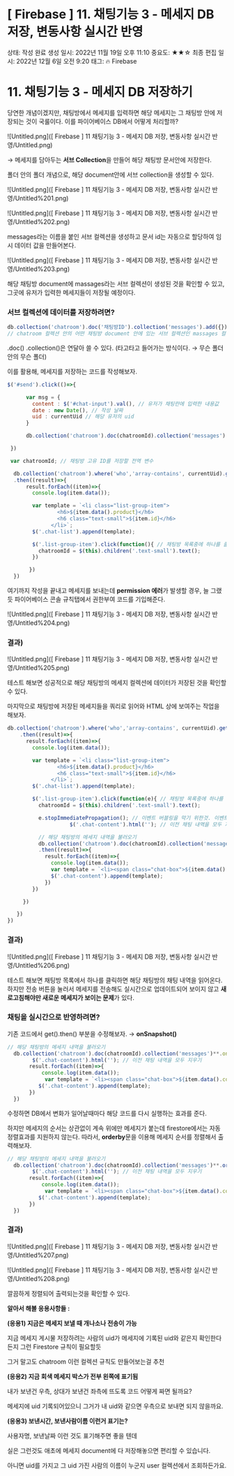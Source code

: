 # [ Firebase ] 11. 채팅기능 3 - 메세지 DB 저장, 변동사항 실시간 반영

상태: 작성 완료
생성 일시: 2022년 11월 19일 오후 11:10
중요도: ★★☆
최종 편집 일시: 2022년 12월 6일 오전 9:20
태그: 🔥 Firebase

# 11. 채팅기능 3 - 메세지 DB 저장하기

당연한 개념이겠지만, 채팅방에서 메세지를 입력하면 해당 메세지는 그 채팅방 안에 저장되는 것이 국룰이다. 이를 파이어베이스 DB에서 어떻게 처리할까?

![Untitled.png]([ Firebase ] 11 채팅기능 3 - 메세지 DB 저장, 변동사항 실시간 반영/Untitled.png)

→ 메세지를 담아두는 **서브 Collection**을 만들어 해당 채팅방 문서안에 저장한다.

폴더 안의 폴더 개념으로, 해당 document안에 서브 collection을 생성할 수 있다.

![Untitled.png]([ Firebase ] 11 채팅기능 3 - 메세지 DB 저장, 변동사항 실시간 반영/Untitled%201.png)

![Untitled.png]([ Firebase ] 11 채팅기능 3 - 메세지 DB 저장, 변동사항 실시간 반영/Untitled%202.png)

messages라는 이름을 붙인 서브 컬렉션을 생성하고 문서 id는 자동으로 할당하여 임시 데이터 값을 만들어본다.

![Untitled.png]([ Firebase ] 11 채팅기능 3 - 메세지 DB 저장, 변동사항 실시간 반영/Untitled%203.png)

해당 채팅방 document에 massages라는 서브 컬렉션이 생성된 것을 확인할 수 있고,
그곳에 유저가 입력한 메세지들이 저장될 예정이다.

### 서브 컬렉션에 데이터를 저장하려면?

```jsx
db.collection('chatroom').doc('채팅방ID').collection('messages').add({})
// chatroom 컬렉션 안의 어떤 채팅방 document 안에 있는 서브 컬렉션인 massages 컬렉션 안에 데이터를 저장
```

.doc() .collection()은 연달아 쓸 수 있다. (타고타고 들어가는 방식이다. → 무슨 폴더안의 무슨 폴더)

이를 활용해, 메세지를 저장하는 코드를 작성해보자.

```jsx
$('#send').click(()=>{

      var msg = {
        content : $('#chat-input').val(), // 유저가 채팅란에 입력한 내용값
        date : new Date(), // 작성 날짜
        uid : currentUid // 해당 유저의 uid
      }

      db.collection('chatroom').doc(chatroomId).collection('messages').add(msg);

 })

 var chatroomId; // 채팅방 고유 ID를 저장할 전역 변수

  db.collection('chatroom').where('who','array-contains', currentUid).get()
  .then((result)=>{
      result.forEach((item)=>{
        console.log(item.data());

        var template = `<li class="list-group-item">
                <h6>${item.data().product}</h6>
                <h6 class="text-small">${item.id}</h6>
              </li>`;
        $('.chat-list').append(template);   

        $('.list-group-item').click(function(){ // 채팅방 목록중에 하나를 클릭하면, 해당 채팅방의 고유 ID값을 저장한다.
          chatroomId = $(this).children('.text-small').text();
        })

	   })
  })
```

여기까지 작성을 끝내고 메세지를 보내는데 **permission 에러**가 발생할 경우, 늘 그랬듯 파이어베이스 콘솔 규칙탭에서 권한부여 코드를 기입해준다.

![Untitled.png]([ Firebase ] 11 채팅기능 3 - 메세지 DB 저장, 변동사항 실시간 반영/Untitled%204.png)

### 결과)

![Untitled.png]([ Firebase ] 11 채팅기능 3 - 메세지 DB 저장, 변동사항 실시간 반영/Untitled%205.png)

테스트 해보면 성공적으로 해당 채팅방의 메세지 컬렉션에 데이터가 저장된 것을 확인할 수 있다.

마지막으로 채팅방에 저장된 메세지들을 쿼리로 읽어와 HTML 상에 보여주는 작업을 해보자.

```jsx
db.collection('chatroom').where('who','array-contains', currentUid).get()
    .then((result)=>{
      result.forEach((item)=>{
        console.log(item.data());

        var template = `<li class="list-group-item">
                <h6>${item.data().product}</h6>
                <h6 class="text-small">${item.id}</h6>
              </li>`;
        $('.chat-list').append(template);   

        $('.list-group-item').click(function(e){ // 채팅방 목록중에 하나를 클릭하면, 해당 채팅방의 고유 ID값을 저장한다.
          chatroomId = $(this).children('.text-small').text();

          e.stopImmediatePropagation(); // 이벤트 버블링을 막기 위한것. 이벤트 버블링은 구글한테 직접 물어서 공부하셈
					$('.chat-content').html(''); // 이전 채팅 내역을 모두 지우기

          // 해당 채팅방의 메세지 내역을 불러오기
          db.collection('chatroom').doc(chatroomId).collection('messages').get()
          .then((result)=>{
            result.forEach((item)=>{
              console.log(item.data());
              var template = `<li><span class="chat-box">${item.data().content}</span></li>`;
              $('.chat-content').append(template);
            })
        })

     })

   })
})
```

### 결과)

![Untitled.png]([ Firebase ] 11 채팅기능 3 - 메세지 DB 저장, 변동사항 실시간 반영/Untitled%206.png)

테스트 해보면 채팅방 목록에서 하나를 클릭하면 해당 채팅방의 채팅 내역을 읽어온다.
하지만 전송 버튼을 눌러서 메세지를 전송해도 실시간으로 업데이트되어 보이지 않고 **새로고침해야만 새로운 메세지가 보이는 문제**가 있다.

### 채팅을 실시간으로 반영하려면?

기존 코드에서 get().then() 부분을 수정해보자. → **onSnapshot()**

```jsx
// 해당 채팅방의 메세지 내역을 불러오기
  db.collection('chatroom').doc(chatroomId).collection('messages')**.onSnapshot**((result)=>{
		$('.chat-content').html(''); // 이전 채팅 내역을 모두 지우기
       result.forEach((item)=>{
	       console.log(item.data());
	        var template = `<li><span class="chat-box">${item.data().content}</span></li>`;
          $('.chat-content').append(template);
       })
  })
```

수정하면 DB에서 변화가 일어날때마다 해당 코드를 다시 실행하는 효과를 준다.

하지만 메세지의 순서는 상관없이 계속 위에만 메세지가 붙는데 firestore에서는 자동 정렬효과를 지원하지 않는다. 따라서, **orderby**문을 이용해 메세지 순서를 정렬해서 출력해보자.

```jsx
// 해당 채팅방의 메세지 내역을 불러오기
  db.collection('chatroom').doc(chatroomId).collection('messages')**.orderBy('date').onSnapshot**((result)=>{
		$('.chat-content').html(''); // 이전 채팅 내역을 모두 지우기
       result.forEach((item)=>{
	       console.log(item.data());
	        var template = `<li><span class="chat-box">${item.data().content}</span></li>`;
          $('.chat-content').append(template);
       })
  })
```

### 결과)

![Untitled.png]([ Firebase ] 11 채팅기능 3 - 메세지 DB 저장, 변동사항 실시간 반영/Untitled%207.png)

![Untitled.png]([ Firebase ] 11 채팅기능 3 - 메세지 DB 저장, 변동사항 실시간 반영/Untitled%208.png)

깔끔하게 정렬되어 출력되는것을 확인할 수 있다.

**알아서 해볼 응용사항들 :**

**(응용1) 지금은 메세지 보낼 때 개나소나 전송이 가능**

지금 메세지 게시물 저장하려는 사람의 uid가 메세지에 기록된 uid와 같은지 확인한다든지 그런 Firestore 규칙이 필요할듯

그거 말고도 chatroom 이런 컬렉션 규칙도 만들어보는걸 추천

**(응용2) 지금 회색 메세지 박스가 전부 왼쪽에 표기됨**

내가 보낸건 우측, 상대가 보낸건 좌측에 뜨도록 코드 어떻게 짜면 될까요?

메세지에 uid 기록되어있으니 그거가 내 uid와 같으면 우측으로 보내면 되지 않을까요.

**(응용3) 보낸시간, 보낸사람이름 이런거 표기는?**

사용자명, 보낸날짜 이런 것도 표기해주면 좋을 텐데

실은 그런것도 애초에 메세지 document에 다 저장해놓으면 편리할 수 있습니다.

아니면 uid를 가지고 그 uid 가진 사람의 이름이 누군지 user 컬렉션에서 조회하든가요.